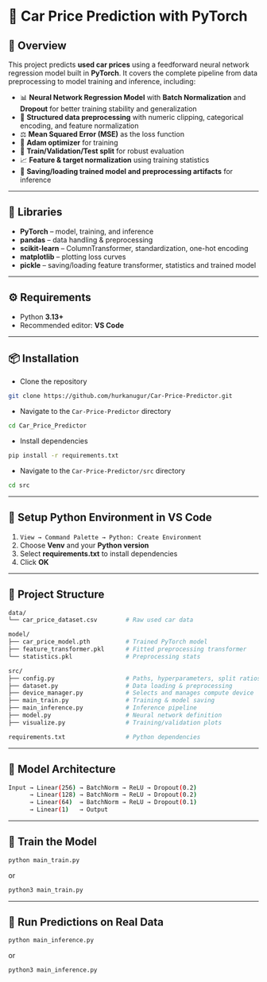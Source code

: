 # 🚗 Car Price Prediction with PyTorch

## 📖 Overview
This project predicts **used car prices** using a feedforward neural network regression model built in **PyTorch**.
It covers the complete pipeline from data preprocessing to model training and inference, including:

- 📊 **Neural Network Regression Model** with **Batch Normalization** and **Dropout** for better training stability and generalization 
- 🧩 **Structured data preprocessing** with numeric clipping, categorical encoding, and feature normalization   
- ⚖️ **Mean Squared Error (MSE)** as the loss function  
- 🧠 **Adam optimizer** for training  
- 🔀 **Train/Validation/Test split** for robust evaluation  
- 📈 **Feature & target normalization** using training statistics  
- 💾 **Saving/loading trained model and preprocessing artifacts** for inference  

---

## 🧩 Libraries
- **PyTorch** – model, training, and inference  
- **pandas** – data handling & preprocessing  
- **scikit-learn** – ColumnTransformer, standardization, one-hot encoding  
- **matplotlib** – plotting loss curves  
- **pickle** – saving/loading feature transformer, statistics and trained model

---

## ⚙️ Requirements

- Python **3.13+**  
- Recommended editor: **VS Code**  

---

## 📦 Installation

- Clone the repository
```bash
git clone https://github.com/hurkanugur/Car-Price-Predictor.git
```

- Navigate to the `Car-Price-Predictor` directory
```bash
cd Car_Price_Predictor
```

- Install dependencies
```bash
pip install -r requirements.txt
```

- Navigate to the `Car-Price-Predictor/src` directory
```bash
cd src
```

---

## 🔧 Setup Python Environment in VS Code

1. `View → Command Palette → Python: Create Environment`  
2. Choose **Venv** and your **Python version**  
3. Select **requirements.txt** to install dependencies  
4. Click **OK**

---

## 📂 Project Structure

```bash
data/
└── car_price_dataset.csv        # Raw used car data

model/
├── car_price_model.pth          # Trained PyTorch model
├── feature_transformer.pkl      # Fitted preprocessing transformer
└── statistics.pkl               # Preprocessing stats

src/
├── config.py                    # Paths, hyperparameters, split ratios
├── dataset.py                   # Data loading & preprocessing
├── device_manager.py            # Selects and manages compute device
├── main_train.py                # Training & model saving
├── main_inference.py            # Inference pipeline
├── model.py                     # Neural network definition
├── visualize.py                 # Training/validation plots

requirements.txt                 # Python dependencies
```

---

## 📂 Model Architecture

```bash
Input → Linear(256) → BatchNorm → ReLU → Dropout(0.2)
      → Linear(128) → BatchNorm → ReLU → Dropout(0.2)
      → Linear(64)  → BatchNorm → ReLU → Dropout(0.1)
      → Linear(1)   → Output
```

---

## 📂 Train the Model
```bash
python main_train.py
```
or
```bash
python3 main_train.py
```

---

## 📂 Run Predictions on Real Data
```bash
python main_inference.py
```
or
```bash
python3 main_inference.py
```
